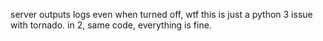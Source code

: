 server outputs logs even when turned off, wtf
this is just a python 3 issue with tornado. in 2, same code, everything is fine.